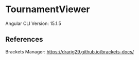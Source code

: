 # TournamentViewer

Angular CLI Version: 15.1.5

## References

Brackets Manager: https://drarig29.github.io/brackets-docs/
